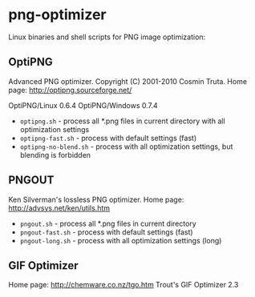 png-optimizer
=============

Linux binaries and shell scripts for PNG image optimization:

OptiPNG
-------

Advanced PNG optimizer. Copyright (C) 2001-2010 Cosmin Truta.
Home page: http://optipng.sourceforge.net/

OptiPNG/Linux 0.6.4
OptiPNG/Windows 0.7.4

- `optipng.sh` - process all *.png files in current directory with all optimization settings
- `optipng-fast.sh` - process with default settings (fast)
- `optipng-no-blend.sh` - process with all optimization settings, but blending is forbidden

PNGOUT
------

Ken Silverman's lossless PNG optimizer.
Home page: http://advsys.net/ken/utils.htm

- `pngout.sh` - process all *.png files in current directory
- `pngout-fast.sh` - process with default settings (fast)
- `pngout-long.sh` - process with all optimization settings (long)

GIF Optimizer
-------------

Home page: http://chemware.co.nz/tgo.htm
Trout's GIF Optimizer 2.3
